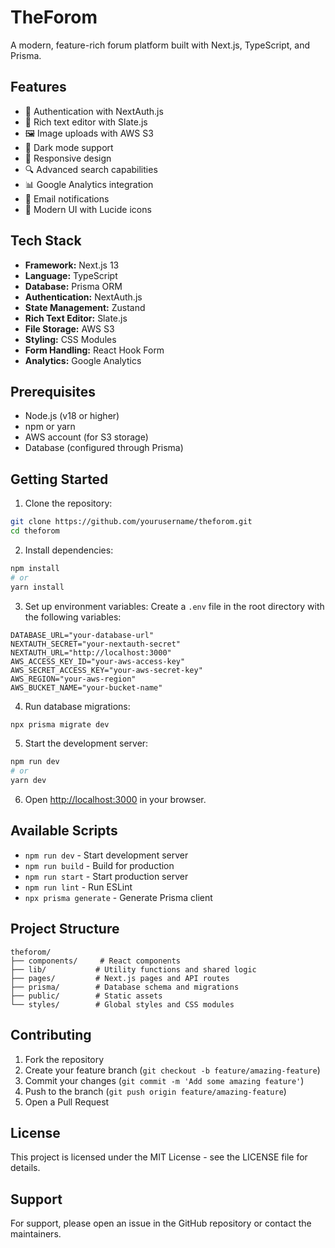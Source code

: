 # TheForom

A modern, feature-rich forum platform built with Next.js, TypeScript, and Prisma.

## Features

- 🔐 Authentication with NextAuth.js
- 📝 Rich text editor with Slate.js
- 🖼️ Image uploads with AWS S3
- 🌙 Dark mode support
- 📱 Responsive design
- 🔍 Advanced search capabilities
- 📊 Google Analytics integration
- 📧 Email notifications
- 🎨 Modern UI with Lucide icons

## Tech Stack

- **Framework:** Next.js 13
- **Language:** TypeScript
- **Database:** Prisma ORM
- **Authentication:** NextAuth.js
- **State Management:** Zustand
- **Rich Text Editor:** Slate.js
- **File Storage:** AWS S3
- **Styling:** CSS Modules
- **Form Handling:** React Hook Form
- **Analytics:** Google Analytics

## Prerequisites

- Node.js (v18 or higher)
- npm or yarn
- AWS account (for S3 storage)
- Database (configured through Prisma)

## Getting Started

1. Clone the repository:
```bash
git clone https://github.com/yourusername/theforom.git
cd theforom
```

2. Install dependencies:
```bash
npm install
# or
yarn install
```

3. Set up environment variables:
Create a `.env` file in the root directory with the following variables:
```env
DATABASE_URL="your-database-url"
NEXTAUTH_SECRET="your-nextauth-secret"
NEXTAUTH_URL="http://localhost:3000"
AWS_ACCESS_KEY_ID="your-aws-access-key"
AWS_SECRET_ACCESS_KEY="your-aws-secret-key"
AWS_REGION="your-aws-region"
AWS_BUCKET_NAME="your-bucket-name"
```

4. Run database migrations:
```bash
npx prisma migrate dev
```

5. Start the development server:
```bash
npm run dev
# or
yarn dev
```

6. Open [http://localhost:3000](http://localhost:3000) in your browser.

## Available Scripts

- `npm run dev` - Start development server
- `npm run build` - Build for production
- `npm run start` - Start production server
- `npm run lint` - Run ESLint
- `npx prisma generate` - Generate Prisma client

## Project Structure

```
theforom/
├── components/     # React components
├── lib/           # Utility functions and shared logic
├── pages/         # Next.js pages and API routes
├── prisma/        # Database schema and migrations
├── public/        # Static assets
└── styles/        # Global styles and CSS modules
```

## Contributing

1. Fork the repository
2. Create your feature branch (`git checkout -b feature/amazing-feature`)
3. Commit your changes (`git commit -m 'Add some amazing feature'`)
4. Push to the branch (`git push origin feature/amazing-feature`)
5. Open a Pull Request

## License

This project is licensed under the MIT License - see the LICENSE file for details.

## Support

For support, please open an issue in the GitHub repository or contact the maintainers.
